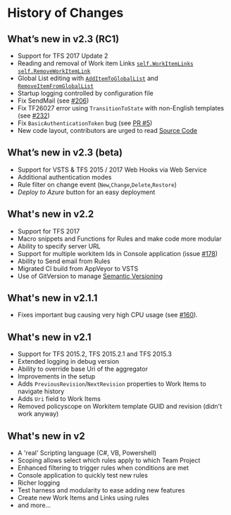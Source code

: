 # History of Changes

## What’s new in v2.3 (RC1)

 * Support for TFS 2017 Update 2
 * Reading and removal of Work item Links [`self.WorkItemLinks`](../using/objects-reference/self-object/#workitemlinks-property-v2-3) [`self.RemoveWorkItemLink`](../using/objects-reference/self-object/#removeworkitemlink-method-v2-3)
 * Global List editing with [`AddItemToGlobalList`](../using/objects-reference/store-object/#additemtogloballist-method-v2-3) and [`RemoveItemFromGlobalList`](../using/objects-reference/store-object/#removeitemfromgloballist-method-v2-3)
 * Startup logging controlled by configuration file
 * Fix SendMail (see [#206](https://github.com/tfsaggregator/tfsaggregator/issues/206))
 * Fix TF26027 error using `TransitionToState` with non-English templates (see [#232](https://github.com/tfsaggregator/tfsaggregator/issues/232))
 * Fix `BasicAuthenticationToken` bug (see [PR #5](https://github.com/tfsaggregator/tfsaggregator-webhooks/pull/5))
 * New code layout, contributors are urged to read [Source Code](../contrib/source-code/)

## What’s new in v2.3 (beta)

 * Support for VSTS & TFS 2015 / 2017 Web Hooks via Web Service
 * Additional authentication modes
 * Rule filter on change event (`New`,`Change`,`Delete`,`Restore`)
 * _Deploy to Azure_ button for an easy deployment

## What's new in v2.2
 * Support for TFS 2017
 * Macro snippets and Functions for Rules and make code more modular
 * Ability to specify server URL
 * Support for multiple workitem Ids in Console application (issue [#178](https://github.com/tfsaggregator/tfsaggregator/issues/178))
 * Ability to Send email from Rules
 * Migrated CI build from AppVeyor to VSTS
 * Use of GitVersion to manage [Semantic Versioning](http://semver.org/)

## What's new in v2.1.1
 * Fixes important bug causing very high CPU usage (see [#160](https://github.com/tfsaggregator/tfsaggregator/issues/160)).

## What's new in v2.1

 * Support for TFS 2015.2, TFS 2015.2.1 and TFS 2015.3
 * Extended logging in debug version
 * Ability to override base Uri of the aggregator
 * Improvements in the setup
 * Adds `PreviousRevision`/`NextRevision` properties to Work Items to navigate history
 * Adds `Uri` field to Work Items
 * Removed policyscope on Workitem template GUID and revision (didn't work anyway)

## What's new in v2

 * A 'real' Scripting language (C#, VB, Powershell)
 * Scoping allows select which rules apply to which Team Project
 * Enhanced filtering to trigger rules when conditions are met
 * Console application to quickly test new rules
 * Richer logging
 * Test harness and modularity to ease adding new features
 * Create new Work Items and Links using rules
 * and more...

